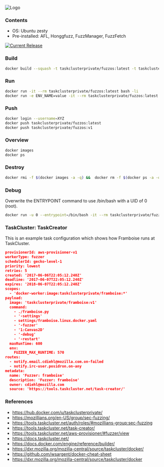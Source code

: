 ![Logo](https://github.com/posidron/posidron.github.io/raw/master/static/images/fuzzos.png)


### Contents
* OS: Ubuntu zesty
* Pre-installed: AFL, Honggfuzz, FuzzManager, FuzzFetch


[![Current Release](assets/overview.png)](assets/overview.png)

### Build
```bash
docker build --squash -t taskclusterprivate/fuzzos:latest -t taskclusterprivate/fuzzos:v1 .
```

### Run
```bash
docker run -it --rm taskclusterprivate/fuzzos:latest bash -li
docker run -e ENV_NAME=value -it --rm taskclusterprivate/fuzzos:latest bash -li
```

### Push
```bash
docker login --username=XYZ
docker push taskclusterprivate/fuzzos:latest
docker push taskclusterprivate/fuzzos:v1
```

### Overview
```bash
docker images
docker ps
```

### Destroy
```bash
docker rmi -f $(docker images -a -q) &&  docker rm -f $(docker ps -a -q)
```

### Debug
Overwrite the ENTRYPOINT command to use /bin/bash with a UID of 0 (root).
```bash
docker run -u 0 --entrypoint=/bin/bash -it --rm taskclusterprivate/fuzzos:latest
```



### TaskCluster: TaskCreator

This is an example task configuration which shows how Framboise runs at TaskCluster.

```json
provisionerId: aws-provisioner-v1
workerType: fuzzer
schedulerId: gecko-level-1
priority: lowest
retries: 5
created: '2017-06-06T22:05:12.240Z'
deadline: '2017-06-07T22:05:12.240Z'
expires: '2018-06-07T22:05:12.240Z'
scopes:
  - 'docker-worker:image:taskclusterprivate/framboise:*'
payload:
  image: 'taskclusterprivate/framboise:v1'
  command:
    - ./framboise.py
    - '-settings'
    - settings/framboise.linux.docker.yaml
    - '-fuzzer'
    - '1:Canvas2D'
    - '-debug'
    - '-restart'
  maxRunTime: 600
  env:
    FUZZER_MAX_RUNTIME: 570
routes:
  - notify.email.cdiehl@mozilla.com.on-failed
  - notify.irc-user.posidron.on-any
metadata:
  name: 'Fuzzer: framboise'
  description: 'Fuzzer: framboise'
  owner: cdiehl@mozilla.com
  source: 'https://tools.taskcluster.net/task-creator/'
```


### References
* https://hub.docker.com/u/taskclusterprivate/
* https://mozillians.org/en-US/group/sec-fuzzing/
* https://tools.taskcluster.net/auth/roles/#mozillians-group:sec-fuzzing
* https://tools.taskcluster.net/task-creator/
* https://tools.taskcluster.net/aws-provisioner/#fuzzer/view
* https://docs.taskcluster.net/
* https://docs.docker.com/engine/reference/builder/
* https://dxr.mozilla.org/mozilla-central/source/taskcluster/docker/
* https://github.com/wsargent/docker-cheat-sheet
* https://dxr.mozilla.org/mozilla-central/source/taskcluster/docker
